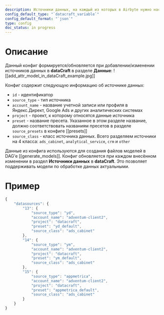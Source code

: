 ```yaml
---
description: Источники данных, на каждый из которых в Airbyte нужно настроить Source и Destination
config_default_type: "`datacraft_variable`"
config_default_format: "`json`"
type: config
doc_status: in progress
---
```

# Описание

Данный конфиг формируется/обновляется при добавлении/изменении источников данных в **dataCraft** в разделе **Данные**:
![[add_attr_model_in_dataCraft_example.jpg]]

Конфиг содержит следующую информацию об источнике данных:
- `id` - идентификатор
- `source_type` - тип источника
- `account_name` - название учетной записи или профиля в Яндекс.Директ, Google Ads и других аналитических системах
- `project` - проект, к которому относятся данные источника
- `preset` - название пресета. Указанное в этом разделе название, должно соответствовать названиям пресетов в разделе `source_presets` в конфиге [[presets]]
- `source_class` - класс источника данных. Всего разделяем источники на 4 класса: `ads_cabinet`, `analytical_service`, `crm` и `other`

Данные из конфига используются для создания файлов моделей в DAG’е [[generate_models]]. Конфиг обновляется при каждом внесённом изменении в раздел **Источники данных** в **dataCraft**. Это позволяет поддерживать модели по обработке данных актуальными. 
# Пример

```jsx
{
    "datasources": {
        "13": {
            "source_type": "yd",
            "account_name": "adventum-client2",
            "project": "datacraft",
            "preset": "yd_default", 
            "source_class": "ads_cabinet"
        },
        "14": {
            "source_type": "ym",
            "account_name": "adventum-client2",
            "project": "datacraft",
            "preset": "ym_default", 
            "source_class": "ads_cabinet"
        },
		"15": {
            "source_type": "appmetrica",
            "account_name": "adventum-client2",
            "project": "datacraft",
            "preset": "appmetrica_default", 
            "source_class": "ads_cabinet"
        }
    }
}
```
